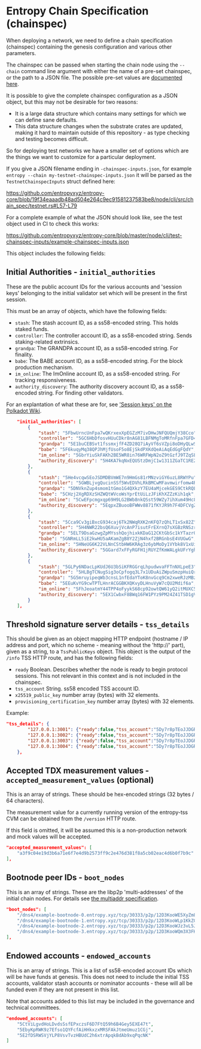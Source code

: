 # Entropy Chain Specification (chainspec)

When deploying a network, we need to define a chain specification (chainspec) containing the
genesis configuration and various other parameters.

The chainspec can be passed when starting the chain node using the `--chain` command line argument
with either the name of a pre-set chainspec, or the path to a JSON file. The possible pre-set values
are [documented here](https://github.com/entropyxyz/entropy-core/blob/master/node/cli/src/command.rs#L71).

It is possible to give the complete chainspec configuration as a JSON object, but this may not be
desirable for two reasons:

- It is a large data structure which contains many settings for which we can define sane defaults.
- This data structure changes when the substrate crates are updated, making it hard to maintain
  outside of this repository - as type checking and testing becomes difficult.

So for deploying test networks we have a smaller set of options which are the things we want to
customize for a particular deployment.

If you give a JSON filename ending in `-chainspec-inputs.json`, for example `entropy --chain
my-testnet-chainspec-inputs.json` it will be parsed as the `TestnetChainspecInputs` struct defined here:

https://github.com/entropyxyz/entropy-core/blob/19f34eaaadb48ad504e264c9ec91581237583be8/node/cli/src/chain_spec/testnet.rs#L57-L79

For a complete example of what the JSON should look like, see the test object used in CI to check this works:

https://github.com/entropyxyz/entropy-core/blob/master/node/cli/test-chainspec-inputs/example-chainspec-inputs.json

This object includes the following fields:

## Initial Authorities - `initial_authorities`

These are the public account IDs for the various accounts and 'session keys' belonging to the initial
validator set which will be present in the first session.

This must be an array of objects, which have the following fields:

- `stash`: The stash account ID, as a ss58-encoded string. This holds staked funds.
- `controller`: The controller account ID, as a ss58-encoded string. Sends staking-related
  extrinsics.
- `grandpa`: The GRANDPA account ID, as a ss58-encoded string. For finality.
- `babe`: The BABE account ID, as a ss58-encoded string. For the block production mechanism.
- `im_online`: The ImOnline account ID, as a ss58-encoded string. For tracking responsiveness.
- `authority_discovery`: The authority discovery account ID, as a ss58-encoded string. For finding other
  validators.

For an explantation of what these are for, see ['Session keys' on the Polkadot Wiki](https://wiki.polkadot.network/learn/learn-cryptography/#session-keys).

```json
    "initial_authorities": [
        {
            "stash": "5FbwUrncUnFpa7wQKrxexXpEGZzM7ivDHwJNFQUQmjY38Cco",
            "controller": "5GC6HbDfosvHUuCDkr8nAG81LBFNMgToMRfnFpa7GFD4td7q",
            "grandpa": "5E1buCEBSvt1fssmxjfF4ZD28Q7iAyVf6sVZpi8oDHyQLwSK",
            "babe": "5F6kuqyMq38QPJhMjfUsoF5o8EjSkdPXKdQeAiAqEdGgFQdY",
            "im_online": "5GbrYiuSkFAKh2BE5WR8in76WRFWpN2oZ9tGzfJ9TZqSLnvd",
            "authority_discovery": "5H4KA7kqNxEQUStzDmjC1w1311ZGaTC1RE2m7riQa4j8FAND"
        },
        {
            "stash": "5He4vcqwSEoJSDMDBVmWE7n9HmGs81rMNzviGY6uzL8RWYPu",
            "controller": "5GWBLjvgQucinSSf5WvEDVhLRkBMCwMFavmwirfomw4RPaMV",
            "grandpa": "5DNVknZup4smom1tGmo1G4QXkzY7EU4aMjcekGES9CtkRQLr",
            "babe": "5CHzj2XgRDXzSHZWQtWVcoWsYprEtUiLzJFiKhXZZzKih1qk",
            "im_online": "5CwEFpcmgxqp69H9LG2BWb8nkQSst59WZy7ihXum49Hc8wDK",
            "authority_discovery": "5EqpxZBuooBFWWv8871fKYJR9h7F4DFCVgZ539gPUF8gkbKp"
        },
        {
            "stash": "5Cca9Cv3giBxcG934caj6Tk2NWqRXK2nKFQ7zQhLT1xSx82Z",
            "controller": "5H4NWR22bsQ6XuvjVcAnP7isutFrEXrnQ7sXGBzRNSzrfcGt",
            "grandpa": "5ELT9DsaGzwgZpMYsshQojhixkKDaG12CKtGbSc1kYTazrQQ",
            "babe": "5GNRmLL5iE2kwHU5aAKamZgB8Y2ZjN4hxf2BRGnbsE4VUGwG",
            "im_online": "5HNeUG6K22VLNnCStbHW6KRAg3z6ybMoDy1VYbk8V1xUiG9t",
            "authority_discovery": "5GGard7xFFyRGFH1jRUYZfKmWALgkUFrYgh21gBQVCUjKrGn"
        },
        {
            "stash": "5GLPy6NDacLpKUdJ6U3bSiKFRGGrqLhpudwvaFFTnNXLpeE3",
            "controller": "5HLBgTCNugSig3oCpfogq3L7x1UDuAiZWpuSmzpHuiQr6RRo",
            "grandpa": "5G5mruyipeqWb3cnsL1nfEdaYToK8nvGcq9Cm2xweRJzMBzs",
            "babe": "5EEuKvYG9cwTPTLHnrACGGBKXQKvyDLHnuVyW7cQU2Mdif6a",
            "im_online": "5FhJeoatmY44TPP4oFyykS68cp92owtQW61yQ2itMUXC5brA",
            "authority_discovery": "5EX1CwbxF8BWq16FW1PYz9PM24Z41TSD1gVWzrxwWWoKp3y6"
        }
    ],
```

## Threshold signature server details - `tss_details`

This should be given as an object mapping HTTP endpoint (hostname / IP address and port, which no
scheme - meaning without the 'http://' part), given as a string, to a `TssPublicKeys` object. This
object is the output of the `/info` TSS HTTP route, and has the following fields:

- `ready` Boolean. Describes whether the node is ready to begin protocol sessions. This not relevant
  in this context and is not included in the chainspec.
- `tss_account` String. ss58 encoded TSS account ID.
- `x25519_public_key` number array (bytes) with 32 elements.
- `provisioning_certification_key` number array (bytes) with 32 elements.

Example:
```JSON
"tss_details": {
        "127.0.0.1:3001": {"ready":false,"tss_account":"5Dy7r8pTEoJJDGRrebQvFyWWfKCpTJiXxz7NxbKeh8zXE7Vk","x25519_public_key":[40,170,149,217,225,231,193,134,157,146,161,94,118,146,134,201,179,206,106,186,35,6,93,138,104,203,205,68,208,90,255,7],"provisioning_certification_key":[2,35,153,56,144,219,98,192,9,186,39,114,167,154,75,24,93,39,159,234,180,105,135,89,110,203,179,93,192,164,177,214,78]},
        "127.0.0.1:3002": {"ready":false,"tss_account":"5Dy7r8pTEoJJDGRrebQvFyWWfKCpTJiXxz7NxbKeh8zXE7Vk","x25519_public_key":[40,170,149,217,225,231,193,134,157,146,161,94,118,146,134,201,179,206,106,186,35,6,93,138,104,203,205,68,208,90,255,7],"provisioning_certification_key":[2,35,153,56,144,219,98,192,9,186,39,114,167,154,75,24,93,39,159,234,180,105,135,89,110,203,179,93,192,164,177,214,78]},
        "127.0.0.1:3003": {"ready":false,"tss_account":"5Dy7r8pTEoJJDGRrebQvFyWWfKCpTJiXxz7NxbKeh8zXE7Vk","x25519_public_key":[40,170,149,217,225,231,193,134,157,146,161,94,118,146,134,201,179,206,106,186,35,6,93,138,104,203,205,68,208,90,255,7],"provisioning_certification_key":[2,35,153,56,144,219,98,192,9,186,39,114,167,154,75,24,93,39,159,234,180,105,135,89,110,203,179,93,192,164,177,214,78]},
        "127.0.0.1:3004": {"ready":false,"tss_account":"5Dy7r8pTEoJJDGRrebQvFyWWfKCpTJiXxz7NxbKeh8zXE7Vk","x25519_public_key":[40,170,149,217,225,231,193,134,157,146,161,94,118,146,134,201,179,206,106,186,35,6,93,138,104,203,205,68,208,90,255,7],"provisioning_certification_key":[2,35,153,56,144,219,98,192,9,186,39,114,167,154,75,24,93,39,159,234,180,105,135,89,110,203,179,93,192,164,177,214,78]}
    },
```

## Accepted TDX measurement values - `accepted_measurement_values` (optional)
This is an array of strings. These should be hex-encoded strings (32 bytes / 64 characters).

The measurement value for a currently running version of the entropy-tss CVM can be
obtained from the `/version` HTTP route.

If this field is omitted, it will be assumed this is a non-production network and mock values will be
accepted.

```JSON
"accepted_measurement_values": [
    "a3f9c04e19d3b6a71e6f7e4d9b2573ff9c2e476d381f8a5cb02eac4d6b0f7b9c"
],
```

## Bootnode peer IDs - `boot_nodes`

This is an array of strings. These are the libp2p 'multi-addresses' of the initial chain nodes. For details
see [the multiaddr specification](https://github.com/libp2p/specs/blob/master/addressing/README.md#multiaddr-in-libp2p).

```JSON
"boot_nodes": [
    "/dns4/example-bootnode-0.entropy.xyz/tcp/30333/p2p/12D3KooWE5XyZm8RhsCq7LkZQ8mCDZWQcMJ1FZWYoUk6ZUgKojpL",
    "/dns4/example-bootnode-1.entropy.xyz/tcp/30333/p2p/12D3KooWLp1KkZC6NsX2Vt3sM8j3eVr1RJCeSAvKxHvE5E6WExwR",
    "/dns4/example-bootnode-2.entropy.xyz/tcp/30333/p2p/12D3KooWJz3vL5JzA5RL7tZczhU3NcQ2x9smvMHyrPBZBhdR35A9",
    "/dns4/example-bootnode-3.entropy.xyz/tcp/30333/p2p/12D3KooWQm3X3FH5dD1FZRxkN8WzEzoA6uVpWi3mDsHDFeDdR7xz"
],
```

## Endowed accounts - `endowed_accounts`

This is an array of strings. This is a list of ss58-encoded account IDs which will be have funds at
genesis. This does not need to include the initial TSS accounts, validator stash accounts or
nominator accounts - these will all be funded even if they are not present in this list.

Note that accounts added to this list may be included in the governance and technical committees.

```JSON
"endowed_accounts": [
    "5CtViLgvdHoLDvdsSsfEPxczsF6D7FtQ59h6B4Gey5EXE47t",
    "5EbyKpRWK9z7Efso1QYFcfAiHHkxzxMRSFAkJtmeUmuz1CGj",
    "5E2fDSRWSVjYLP8VsvTvzHBUdC2h6xtrApqkBdAb9xqPqcNK"
]
```
